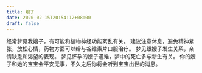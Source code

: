 ```yaml
---
title: 嫂子
date: 2020-02-15T20:54:12+08:00
draft: false
---
```


经常梦见我嫂子，有可能和植物神经功能紊乱有关。
建议注意休息，避免精神紧张，放松心情，药物方面可以给与谷维素片口服治疗。
梦见跟嫂子发生关系，亲情缺乏和渴望的表现。
梦见怀孕的嫂子遇难，梦中的死亡多与新生有关。
你的嫂子和她的宝宝会平安无事，不久之后你将会听到宝宝出世的消息。
